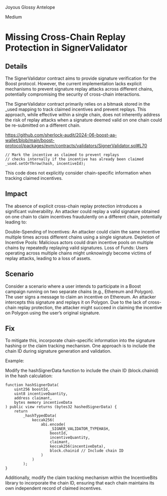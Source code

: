 Joyous Glossy Antelope

Medium

# Missing Cross-Chain Replay Protection in SignerValidator

## Details

The SignerValidator contract aims to provide signature verification for the Boost protocol. However, the current implementation lacks explicit mechanisms to prevent signature replay attacks across different chains, potentially compromising the security of cross-chain interactions.

The SignerValidator contract primarily relies on a bitmask stored in the _used mapping to track claimed incentives and prevent replays. This approach, while effective within a single chain, does not inherently address the risk of replay attacks when a signature deemed valid on one chain could be re-submitted on a different chain.

https://github.com/sherlock-audit/2024-06-boost-aa-wallet/blob/main/boost-protocol/packages/evm/contracts/validators/SignerValidator.sol#L70

```solidity
// Mark the incentive as claimed to prevent replays
// checks internally if the incentive has already been claimed
_used.setOrThrow(hash, incentiveId);
```

This code does not explicitly consider chain-specific information when tracking claimed incentives.

## Impact

The absence of explicit cross-chain replay protection introduces a significant vulnerability. An attacker could replay a valid signature obtained on one chain to claim incentives fraudulently on a different chain, potentially leading to:

Double-Spending of Incentives: An attacker could claim the same incentive multiple times across different chains using a single signature.
Depletion of Incentive Pools: Malicious actors could drain incentive pools on multiple chains by repeatedly replaying valid signatures.
Loss of Funds: Users operating across multiple chains might unknowingly become victims of replay attacks, leading to a loss of assets.

## Scenario

Consider a scenario where a user intends to participate in a Boost campaign running on two separate chains (e.g., Ethereum and Polygon). The user signs a message to claim an incentive on Ethereum. An attacker intercepts this signature and replays it on Polygon. Due to the lack of cross-chain replay protection, the attacker might succeed in claiming the incentive on Polygon using the user’s original signature.

## Fix

To mitigate this, incorporate chain-specific information into the signature hashing or the claim tracking mechanism. One approach is to include the chain ID during signature generation and validation.

Example:

Modify the hashSignerData function to include the chain ID (block.chainid) in the hash calculation:

```solidity
function hashSignerData(
    uint256 boostId,
    uint8 incentiveQuantity,
    address claimant,
    bytes memory incentiveData
) public view returns (bytes32 hashedSignerData) {
    return
        _hashTypedData(
            keccak256(
                abi.encode(
                    _SIGNER_VALIDATOR_TYPEHASH,
                    boostId,
                    incentiveQuantity,
                    claimant,
                    keccak256(incentiveData),
                    block.chainid // Include chain ID
                )
            )
        );
}
```

Additionally, modify the claim tracking mechanism within the IncentiveBits library to incorporate the chain ID, ensuring that each chain maintains its own independent record of claimed incentives.